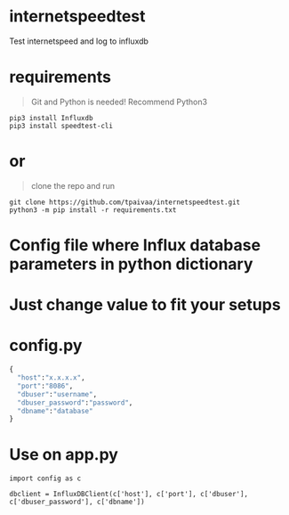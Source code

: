 # internetspeedtest
Test internetspeed and log to influxdb

# requirements
> Git and Python is needed! Recommend Python3

```
pip3 install Influxdb
pip3 install speedtest-cli
```
# or
> clone the repo and run 
```
git clone https://github.com/tpaivaa/internetspeedtest.git
python3 -m pip install -r requirements.txt
```

# Config file where Influx database parameters in python dictionary
# Just change value to fit your setups
# config.py 
```python
{
  "host":"x.x.x.x",
  "port":"8086",
  "dbuser":"username",
  "dbuser_password":"password",
  "dbname":"database"
}
```
# Use on app.py
```
import config as c

dbclient = InfluxDBClient(c['host'], c['port'], c['dbuser'], c['dbuser_password'], c['dbname'])

```


